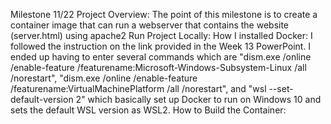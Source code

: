 Milestone 11/22
    Project Overview: The point of this milestone is to create a container image that can run a webserver that contains the website (server.html) using apache2
    Run Project Locally:
        How I installed Docker: I followed the instruction on the link provided in the Week 13 PowerPoint. I ended up having to enter several commands which are "dism.exe /online /enable-feature /featurename:Microsoft-Windows-Subsystem-Linux /all /norestart", "dism.exe /online /enable-feature /featurename:VirtualMachinePlatform /all /norestart", and "wsl --set-default-version 2" which basically set up Docker to run on Windows 10 and sets the default WSL version as WSL2.
        How to Build the Container: 